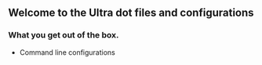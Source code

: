 ## Welcome to the Ultra dot files and configurations

### What you get out of the box.
- Command line configurations
